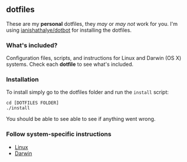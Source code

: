 [homebrew]: https://brew.sh/
[amethyst]: https://github.com/ianyh/Amethyst
[chunkwm]: https://github.com/koekeishiya/chunkwm
[iterm-meta]: https://stackoverflow.com/questions/196357/making-iterm-to-translate-meta-key-in-the-same-way-as-in-other-oses

## dotfiles

These are my **personal** dotfiles, they *may* or *may not* work for you. I'm using [ianishathalye/dotbot](https://github.com/anishathalye/dotbot) for installing the dotfiles.

### What's included?

Configuration files, scripts, and instructions for Linux and Darwin (OS X) systems.
Check each **dotfile** to see what's included.

### Installation

To install simply go to the dotfiles folder and run the `install` script:

```
cd [DOTFILES FOLDER]
./install
```

You should be able to see able to see if anything went wrong.

### Follow system-specific instructions

- [Linux](README.linux.md)
- [Darwin](README.darwin.md)
